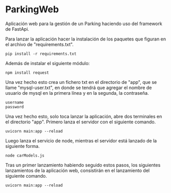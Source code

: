 # ParkingWeb
Aplicación web para la gestión de un Parking haciendo uso del framework de FastApi.

Para lanzar la aplicación hacer la instalación de los paquetes que figuran en el archivo de "requirements.txt".

```
pip install -r requirements.txt
```

Además de instalar el siguiente módulo:

```
npm install request
```

Una vez hecho esto crea un fichero txt en el directorio de "app", que se llame "mysql-user.txt", en donde se tendrá que agregar el nombre de usuario de mysql en la primera línea y en la segunda, la contraseña.

```
username
password
```

Una vez hecho esto, solo toca lanzar la aplicación, abre dos terminales en el directorio "app". Primero lanza el servidor con el siguiente comando.

```
uvicorn main:app --reload
```

Luego lanza el servicio de node, mientras el servidor está lanzado de la siguiente forma.

```
node carModels.js
```

Tras un primer lanzamiento habiendo seguido estos pasos, los siguientes lanzamientos de la aplicación web, consistirán en el lanzamiento del siguiente comando.

```
uvicorn main:app --reload
```
